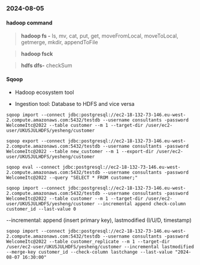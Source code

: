 ### 2024-08-05

#### hadoop command
>__hadoop fs -__ ls, mv, cat, put, get, moveFromLocal, moveToLocal, getmerge, mkdir, appendToFile

>__hadoop fsck__ 

>__hdfs dfs-__ checkSum

#### Sqoop

- Hadoop ecosystem tool

- Ingestion tool: Database to HDFS and vice versa


```
sqoop import --connect jdbc:postgresql://ec2-18-132-73-146.eu-west-2.compute.amazonaws.com:5432/testdb --username consultants -password WelcomeItc@2022 --table customer --m 1 --target-dir /user/ec2-user/UKUSJULHDFS/yesheng/customer
```

```
sqoop export --connect jdbc:postgresql://ec2-18-132-73-146.eu-west-2.compute.amazonaws.com:5432/testdb --username consultants -password WelcomeItc@2022 --table new_customer --m 1 --export-dir /user/ec2-user/UKUSJULHDFS/yesheng/customer
```

```
sqoop eval --connect jdbc:postgresql://ec2-18-132-73-146.eu-west-2.compute.amazonaws.com:5432/testdb --username consultants -password WelcomeItc@2022 --query "SELECT * FROM customer;"
```

```
sqoop import --connect jdbc:postgresql://ec2-18-132-73-146.eu-west-2.compute.amazonaws.com:5432/testdb --username consultants -password WelcomeItc@2022 --table customer --m 1 --target-dir /user/ec2-user/UKUSJULHDFS/yesheng/customer --incremental append check-column customer_id --last-value 0
```
--incremental: append (insert primary key), lastmodified (I/U/D, timestamp)


```
sqoop import --connect jdbc:postgresql://ec2-18-132-73-146.eu-west-2.compute.amazonaws.com:5432/testdb --username consultants -password WelcomeItc@2022 --table customer_replicate --m 1 --target-dir /user/ec2-user/UKUSJULHDFS/yesheng/customer --incremental lastmodified --merge-key customer_id --check-column lastchange --last-value "2024-08-07 16:30:00"
```